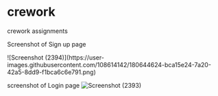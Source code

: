 # crework
crework assignments

Screenshot of Sign up page
</html>![Screenshot (2394)](https://user-images.githubusercontent.com/108614142/180644624-bca15e24-7a20-42a5-8dd9-f1bca6c6e791.png)

screenshot of Login page
![Screenshot (2393)](https://user-images.githubusercontent.com/108614142/180644638-89a3cfd1-297f-4289-8a95-a5501764be04.png)
